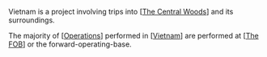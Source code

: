 Vietnam is a project involving trips into [[The Central Woods]] and its surroundings.

The majority of [[Operations]] performed in [[Vietnam]] are performed at [[The FOB]] or the forward-operating-base.

[//begin]: # "Autogenerated link references for markdown compatibility"
[The Central Woods]: <Locations/The Central Woods> "The Central Woods"
[Operations]: Nomenclature/Operations "Operations"
[Vietnam]: Vietnam "Vietnam"
[The FOB]: <Locations/The FOB> "The FOB"
[//end]: # "Autogenerated link references"